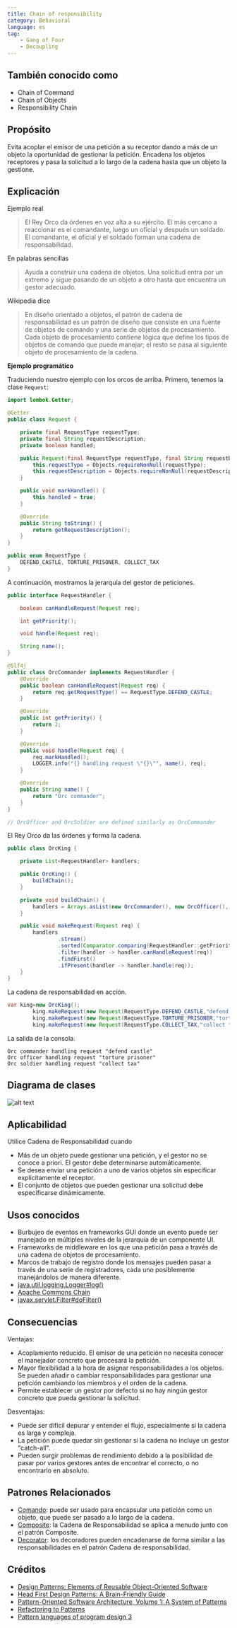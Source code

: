 ```yaml
---
title: Chain of responsibility
category: Behavioral
language: es
tag:
    - Gang of Four
    - Decoupling
---
```


## También conocido como

* Chain of Command
* Chain of Objects
* Responsibility Chain

## Propósito

Evita acoplar el emisor de una petición a su receptor dando a más de un objeto la oportunidad de gestionar la petición. Encadena los objetos receptores y pasa la solicitud a lo largo de la cadena hasta que un objeto la gestione.

## Explicación

Ejemplo real

> El Rey Orco da órdenes en voz alta a su ejército. El más cercano a reaccionar es el comandante, luego un oficial y después un soldado. El comandante, el oficial y el soldado forman una cadena de responsabilidad.

En palabras sencillas

> Ayuda a construir una cadena de objetos. Una solicitud entra por un extremo y sigue pasando de un objeto a otro hasta que encuentra un gestor adecuado.

Wikipedia dice

> En diseño orientado a objetos, el patrón de cadena de responsabilidad es un patrón de diseño que consiste en una fuente de objetos de comando y una serie de objetos de procesamiento. Cada objeto de procesamiento contiene lógica que define los tipos de objetos de comando que puede manejar; el resto se pasa al siguiente objeto de procesamiento de la cadena.

**Ejemplo programático**

Traduciendo nuestro ejemplo con los orcos de arriba. Primero, tenemos la clase `Request`:

```java
import lombok.Getter;

@Getter
public class Request {

    private final RequestType requestType;
    private final String requestDescription;
    private boolean handled;

    public Request(final RequestType requestType, final String requestDescription) {
        this.requestType = Objects.requireNonNull(requestType);
        this.requestDescription = Objects.requireNonNull(requestDescription);
    }

    public void markHandled() {
        this.handled = true;
    }

    @Override
    public String toString() {
        return getRequestDescription();
    }
}

public enum RequestType {
    DEFEND_CASTLE, TORTURE_PRISONER, COLLECT_TAX
}
```

A continuación, mostramos la jerarquía del gestor de peticiones.

```java
public interface RequestHandler {

    boolean canHandleRequest(Request req);

    int getPriority();

    void handle(Request req);

    String name();
}

@Slf4j
public class OrcCommander implements RequestHandler {
    @Override
    public boolean canHandleRequest(Request req) {
        return req.getRequestType() == RequestType.DEFEND_CASTLE;
    }

    @Override
    public int getPriority() {
        return 2;
    }

    @Override
    public void handle(Request req) {
        req.markHandled();
        LOGGER.info("{} handling request \"{}\"", name(), req);
    }

    @Override
    public String name() {
        return "Orc commander";
    }
}

// OrcOfficer and OrcSoldier are defined similarly as OrcCommander

```

El Rey Orco da las órdenes y forma la cadena.

```java
public class OrcKing {

    private List<RequestHandler> handlers;

    public OrcKing() {
        buildChain();
    }

    private void buildChain() {
        handlers = Arrays.asList(new OrcCommander(), new OrcOfficer(), new OrcSoldier());
    }

    public void makeRequest(Request req) {
        handlers
                .stream()
                .sorted(Comparator.comparing(RequestHandler::getPriority))
                .filter(handler -> handler.canHandleRequest(req))
                .findFirst()
                .ifPresent(handler -> handler.handle(req));
    }
}
```

La cadena de responsabilidad en acción.

```java
var king=new OrcKing();
        king.makeRequest(new Request(RequestType.DEFEND_CASTLE,"defend castle"));
        king.makeRequest(new Request(RequestType.TORTURE_PRISONER,"torture prisoner"));
        king.makeRequest(new Request(RequestType.COLLECT_TAX,"collect tax"));
```

La salida de la consola.

```
Orc commander handling request "defend castle"
Orc officer handling request "torture prisoner"
Orc soldier handling request "collect tax"
```

## Diagrama de clases

![alt text](./etc/cadena-de-responsabilidad.urm.png "Diagrama de clases de la cadena de responsabilidad")

## Aplicabilidad

Utilice Cadena de Responsabilidad cuando

* Más de un objeto puede gestionar una petición, y el gestor no se conoce a priori. El gestor debe determinarse automáticamente.
* Se desea enviar una petición a uno de varios objetos sin especificar explícitamente el receptor.
* El conjunto de objetos que pueden gestionar una solicitud debe especificarse dinámicamente.

## Usos conocidos

* Burbujeo de eventos en frameworks GUI donde un evento puede ser manejado en múltiples niveles de la jerarquía de un componente UI.
* Frameworks de middleware en los que una petición pasa a través de una cadena de objetos de procesamiento.
* Marcos de trabajo de registro donde los mensajes pueden pasar a través de una serie de registradores, cada uno posiblemente manejándolos de manera diferente.
* [java.util.logging.Logger#log()](http://docs.oracle.com/javase/8/docs/api/java/util/logging/Logger.html#log%28java.util.logging.Level,%20java.lang.String%29)
* [Apache Commons Chain](https://commons.apache.org/proper/commons-chain/index.html)
* [javax.servlet.Filter#doFilter()](http://docs.oracle.com/javaee/7/api/javax/servlet/Filter.html#doFilter-javax.servlet.ServletRequest-javax.servlet.ServletResponse-javax.servlet.FilterChain-)

## Consecuencias

Ventajas:

* Acoplamiento reducido. El emisor de una petición no necesita conocer el manejador concreto que procesará la petición.
* Mayor flexibilidad a la hora de asignar responsabilidades a los objetos. Se pueden añadir o cambiar responsabilidades para gestionar una petición cambiando los miembros y el orden de la cadena.
* Permite establecer un gestor por defecto si no hay ningún gestor concreto que pueda gestionar la solicitud.

Desventajas:

* Puede ser difícil depurar y entender el flujo, especialmente si la cadena es larga y compleja.
* La petición puede quedar sin gestionar si la cadena no incluye un gestor "catch-all".
* Pueden surgir problemas de rendimiento debido a la posibilidad de pasar por varios gestores antes de encontrar el correcto, o no encontrarlo en absoluto.

## Patrones Relacionados

* [Comando](https://java-design-patterns.com/patterns/command/): puede ser usado para encapsular una petición como un objeto, que puede ser pasado a lo largo de la cadena.
* [Composite](https://java-design-patterns.com/patterns/composite/): la Cadena de Responsabilidad se aplica a menudo junto con el patrón Composite.
* [Decorator](https://java-design-patterns.com/patterns/decorator/): los decoradores pueden encadenarse de forma similar a las responsabilidades en el patrón Cadena de responsabilidad.

## Créditos

* [Design Patterns: Elements of Reusable Object-Oriented Software](https://www.amazon.com/gp/product/0201633612/ref=as_li_tl?ie=UTF8&camp=1789&creative=9325&creativeASIN=0201633612&linkCode=as2&tag=javadesignpat-20&linkId=675d49790ce11db99d90bde47f1aeb59)
* [Head First Design Patterns: A Brain-Friendly Guide](https://www.amazon.com/gp/product/0596007124/ref=as_li_tl?ie=UTF8&camp=1789&creative=9325&creativeASIN=0596007124&linkCode=as2&tag=javadesignpat-20&linkId=6b8b6eea86021af6c8e3cd3fc382cb5b)
* [Pattern-Oriented Software Architecture, Volume 1: A System of Patterns](https://amzn.to/3PAJUg5)
* [Refactoring to Patterns](https://amzn.to/3VOO4F5)
* [Pattern languages of program design 3](https://amzn.to/4a4NxTH)
